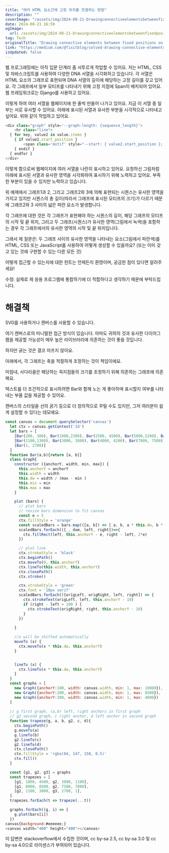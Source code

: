 ```yaml
---
title: "여러 HTML 요소간에 고정 위치를 연결하는 방법"
description: ""
coverImage: "/assets/img/2024-08-21-Drawingconnectiveelementsbetweenfixedpositionsonseveralhtmlelements_0.png"
date: 2024-08-21 16:59
ogImage: 
  url: /assets/img/2024-08-21-Drawingconnectiveelementsbetweenfixedpositionsonseveralhtmlelements_0.png
tag: Tech
originalTitle: "Drawing connective elements between fixed positions on several html elements"
link: "https://medium.com/@fixitblog/solved-drawing-connective-elements-between-fixed-positions-on-several-html-elements-cae5ee78cfc1"
isUpdated: false
---
```



웹 프로그래밍에는 아직 입문 단계라 좀 서투르게 작업할 수 있어요. 저는 HTML, CSS 및 자바스크립트를 사용하여 다양한 DNA 서열을 시각화하고 있습니다. 각 서열은 HTML 요소의 그래프로 표현되며 DNA 서열의 길이에 해당하는 고정 길이를 갖고 있어요. 각 그래프에서 일부 모티프를 나타내기 위해 고정 지점에 Span이 배치되어 있어요. 웹 프레임워크로는 Django를 사용하고 있어요.

이렇게 하여 여러 서열을 웹페이지에 한 줄씩 만들어 나가고 있어요. 지금 이 서열 중 일부는 서로 유사할 수 있어요. 아래에 표시된 서열과 유사한 부분을 시각적으로 나타내고 싶어요. 위와 같이 작업하고 있어요.

```js
<div class="graph" style='--graph-length: {sequence_length}'>
    <hr class="line">
  { for key, value2 in value.items }
    { if value2.start_position }
        <span class='motif' style="--start: { value2.start_position }; --stop: { value2.stop_position };"></span>
    { endif }
  { endfor }
</div>
```

이렇게 함으로써 웹페이지에 여러 서열을 나란히 표시하고 있어요. 요청하신 그림처럼 아래에 표시된 서열과 유사한 영역을 시각화하여 표시하기 위해 노력하고 있어요. 부족한 부분이 있을 수 있지만 노력하고 있습니다.

<div class="content-ad"></div>

위 예제에서 그래프1과 2, 그리고 그래프2와 3에 의해 표현되는 시퀀스는 유사한 영역을 가지고 있지만 시퀀스의 총 길이(따라서 그래프에 표시된 모티프의 크기)가 다르기 때문에 그래프2와 3 사이의 넓은 파란 요소가 발생합니다.

각 그래프에 대한 것은 각 그래프가 표현해야 하는 시퀀스의 길이, 해당 그래프의 모티프의 시작 및 끝 위치, 그리고 두 그래프(시퀀스)가 유사한 영역(그림에서 녹색)을 포함하는 경우 각 그래프에서의 유사한 영역의 시작 및 끝 위치입니다.

그래서 제 질문은: 두 그래프 사이의 유사한 영역을 나타내는 요소(그림에서 파란색)를 HTML, CSS 또는 JavaScript를 사용하여 어떻게 생성할 수 있을까요? (또는 이미 갖고 있는 것에 구현할 수 있는 다른 모든 것)

어떻게 접근할 수 있는지에 대한 힌트는 언제든지 환영이며, 궁금한 점이 있다면 알려주세요!

<div class="content-ad"></div>

수정: 실제로 제 응용 프로그램에 통합하기에 더 적합하다고 생각하기 때문에 부탁드립니다. 

# 해결책

SVG를 사용하거나 캔버스를 사용할 수 있습니다.

여기 캔버스로의 미니멀한 접근 방식이 있습니다. 아마도 귀하의 것과 유사한 다이어그램을 제공할 가능성이 매우 높은 라이브러리에 의존하는 것이 좋을 것입니다.

<div class="content-ad"></div>

하지만 긁는 것은 결코 아프지 않아요.

아래에서, 각 그래프는 축을 적절하게 조정하는 것이 책임이에요.

마침내, 사다리꼴은 해당하는 꼭지점들의 크기를 조정하기 위해 의존하는 그래프에 의존해요.

텍스트를 더 조건적으로 표시하려면 Bar와 함께 노는 게 좋아하며 표시할지 여부를 나타내는 부울 값을 제공할 수 있어요.

<div class="content-ad"></div>

캔버스의 스타일을 선의 굵기 등으로 더 창의적으로 꾸밀 수도 있지만, 그저 여러분이 쉽게 설정할 수 있다는 데모예요.

```js
const canvas = document.querySelector('canvas')
  let ctx = canvas.getContext('2d')
  let bars = [
    [Bar(200, 300), Bar(1800,2300), Bar(2500, 4500), Bar(5000,5200), Bar(8000,8500)],
    [Bar(1100,1300), Bar(3000, 3800), Bar(4000, 4200), Bar(7000, 7500)],
    [Bar(1, 2700)]
  ]
  function Bar(a,b){return [a, b]}
  class Graph{
    constructor ({anchorY, width, min, max}) {
      this.anchorY = anchorY
      this.width = width
      this.dw = width / (max - min )
      this.min = min
      this.max = max
    }

    plot (bars) {
      // plot bars
      // resize bars dimension to fit canvas
      const e = 5
      ctx.fillStyle = 'orange'
      const scaledBars = bars.map(([a, b]) => [ a, b, a * this.dw, b * this.dw ])
      scaledBars.forEach(([_, dum, left, right])=>{
        ctx.fillRect(left, this.anchorY - e, right - left, 2*e)
      })

      // plot line
      ctx.strokeStyle = 'black'
      ctx.beginPath()
      ctx.moveTo(0, this.anchorY)
      ctx.lineTo(this.width, this.anchorY)
      ctx.closePath()
      ctx.stroke()

      ctx.strokeStyle = 'green'
      ctx.font = '10px serif'
      scaledBars.forEach(([origLeft, origRight, left, right]) => {
        ctx.strokeText(origLeft, left, this.anchorY - 10)
        if (right - left > 100 ) {
          ctx.strokeText(origRight, right, this.anchorY - 10)
        }
      })
      
    }

    //x will be shifted automatically
    moveTo (x) {
      ctx.moveTo(x * this.dw, this.anchorY)
    }


    lineTo (x) {
      ctx.lineTo(x * this.dw, this.anchorY)
    }
  }
  const graphs = [
    new Graph({anchorY:100, width: canvas.width, min: 1, max: 10000}),
    new Graph({anchorY:200, width: canvas.width, min: 1, max: 8500}),
    new Graph({anchorY:300, width: canvas.width, min: 1, max: 4000})
  ]
  
  // g first graph, (a,b) left, right anchors in first graph
  // g2 second graph, c right anchor, d left anchor in second graph
  function trapeze(g, a, b, g2, c, d){
    ctx.beginPath()
    g.moveTo(a)
    g.lineTo(b)
    g2.lineTo(c)
    g2.lineTo(d)
    ctx.closePath()
    ctx.fillStyle = 'rgba(84, 147, 158, 0.5)'
    ctx.fill()
  }

  const [g1, g2, g3] = graphs
  const trapezes = [
    [g1, 1800, 4500, g2, 3800, 1100],
    [g1, 8000, 8500, g2, 7500, 7000],
    [g2, 1100, 3800, g3, 2700, 1],
  ]
  trapezes.forEach(t => trapeze(...t))

  graphs.forEach((g, i) => {
    g.plot(bars[i])
  })
canvas{background:#eeeeee;}
<canvas width="400" height="400"></canvas>
```

<div class="content-ad"></div>

이 답변은 stackoverflow에서 수집한 것이며, cc by-sa 2.5, cc by-sa 3.0 및 cc by-sa 4.0으로 라이센스가 부여되어 있습니다.